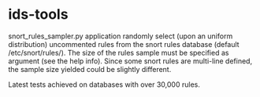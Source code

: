# ids-tools
snort_rules_sampler.py application randomly select (upon an uniform distribution) uncommented rules from the snort rules database 
(default /etc/snort/rules/). The size of the rules sample must be specified as argument (see the help info). Since some snort 
rules are multi-line defined, the sample size yielded could be slightly different.

Latest tests achieved on databases with over 30,000 rules. 
